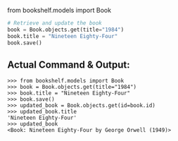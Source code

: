 
from bookshelf.models import Book
```python
# Retrieve and update the book
book = Book.objects.get(title="1984")
book.title = "Nineteen Eighty-Four"
book.save()
```

## Actual Command & Output:

```
>>> from bookshelf.models import Book
>>> book = Book.objects.get(title="1984")
>>> book.title = "Nineteen Eighty-Four"
>>> book.save()
>>> updated_book = Book.objects.get(id=book.id)
>>> updated_book.title
'Nineteen Eighty-Four'
>>> updated_book
<Book: Nineteen Eighty-Four by George Orwell (1949)>
```
